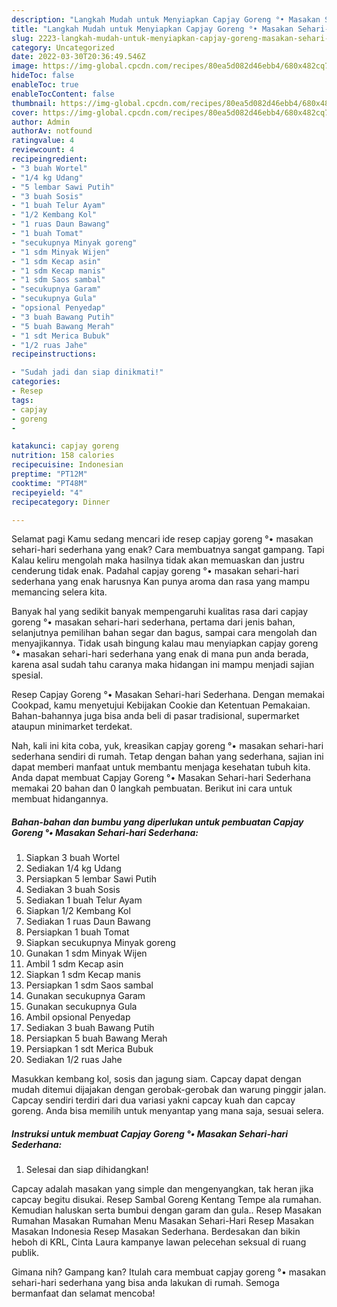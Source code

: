 ```yaml
---
description: "Langkah Mudah untuk Menyiapkan Capjay Goreng °• Masakan Sehari-hari Sederhana yang Lezat"
title: "Langkah Mudah untuk Menyiapkan Capjay Goreng °• Masakan Sehari-hari Sederhana yang Lezat"
slug: 2223-langkah-mudah-untuk-menyiapkan-capjay-goreng-masakan-sehari-hari-sederhana-yang-lezat
category: Uncategorized
date: 2022-03-30T20:36:49.546Z
image: https://img-global.cpcdn.com/recipes/80ea5d082d46ebb4/680x482cq70/capjay-goreng-masakan-sehari-hari-sederhana-foto-resep-utama.jpg
hideToc: false
enableToc: true
enableTocContent: false
thumbnail: https://img-global.cpcdn.com/recipes/80ea5d082d46ebb4/680x482cq70/capjay-goreng-masakan-sehari-hari-sederhana-foto-resep-utama.jpg
cover: https://img-global.cpcdn.com/recipes/80ea5d082d46ebb4/680x482cq70/capjay-goreng-masakan-sehari-hari-sederhana-foto-resep-utama.jpg
author: Admin
authorAv: notfound
ratingvalue: 4
reviewcount: 4
recipeingredient:
- "3 buah Wortel"
- "1/4 kg Udang"
- "5 lembar Sawi Putih"
- "3 buah Sosis"
- "1 buah Telur Ayam"
- "1/2 Kembang Kol"
- "1 ruas Daun Bawang"
- "1 buah Tomat"
- "secukupnya Minyak goreng"
- "1 sdm Minyak Wijen"
- "1 sdm Kecap asin"
- "1 sdm Kecap manis"
- "1 sdm Saos sambal"
- "secukupnya Garam"
- "secukupnya Gula"
- "opsional Penyedap"
- "3 buah Bawang Putih"
- "5 buah Bawang Merah"
- "1 sdt Merica Bubuk"
- "1/2 ruas Jahe"
recipeinstructions:

- "Sudah jadi dan siap dinikmati!"
categories:
- Resep
tags:
- capjay
- goreng
- 

katakunci: capjay goreng  
nutrition: 158 calories
recipecuisine: Indonesian
preptime: "PT12M"
cooktime: "PT48M"
recipeyield: "4"
recipecategory: Dinner

---
```



Selamat pagi Kamu sedang mencari ide resep capjay goreng °• masakan sehari-hari sederhana yang enak? Cara membuatnya sangat gampang. Tapi Kalau keliru mengolah maka hasilnya tidak akan memuaskan dan justru cenderung tidak enak. Padahal capjay goreng °• masakan sehari-hari sederhana yang enak harusnya Kan punya aroma dan rasa yang mampu memancing selera kita.


Banyak hal yang sedikit banyak mempengaruhi kualitas rasa dari capjay goreng °• masakan sehari-hari sederhana, pertama dari jenis bahan, selanjutnya pemilihan bahan segar dan bagus, sampai cara mengolah dan menyajikannya. Tidak usah bingung kalau mau menyiapkan capjay goreng °• masakan sehari-hari sederhana yang enak di mana pun anda berada, karena asal sudah tahu caranya maka hidangan ini mampu menjadi sajian spesial.

Resep Capjay Goreng °• Masakan Sehari-hari Sederhana. Dengan memakai Cookpad, kamu menyetujui Kebijakan Cookie dan Ketentuan Pemakaian. Bahan-bahannya juga bisa anda beli di pasar tradisional, supermarket ataupun minimarket terdekat.


Nah, kali ini kita coba, yuk, kreasikan capjay goreng °• masakan sehari-hari sederhana sendiri di rumah. Tetap dengan bahan yang sederhana, sajian ini dapat memberi manfaat untuk membantu menjaga kesehatan tubuh kita. Anda dapat membuat Capjay Goreng °• Masakan Sehari-hari Sederhana memakai 20 bahan dan 0 langkah pembuatan. Berikut ini cara untuk membuat hidangannya.

<!--inarticleads1-->

##### Bahan-bahan dan bumbu yang diperlukan untuk pembuatan Capjay Goreng °• Masakan Sehari-hari Sederhana:

1. Siapkan 3 buah Wortel
1. Sediakan 1/4 kg Udang
1. Persiapkan 5 lembar Sawi Putih
1. Sediakan 3 buah Sosis
1. Sediakan 1 buah Telur Ayam
1. Siapkan 1/2 Kembang Kol
1. Sediakan 1 ruas Daun Bawang
1. Persiapkan 1 buah Tomat
1. Siapkan secukupnya Minyak goreng
1. Gunakan 1 sdm Minyak Wijen
1. Ambil 1 sdm Kecap asin
1. Siapkan 1 sdm Kecap manis
1. Persiapkan 1 sdm Saos sambal
1. Gunakan secukupnya Garam
1. Gunakan secukupnya Gula
1. Ambil opsional Penyedap
1. Sediakan 3 buah Bawang Putih
1. Persiapkan 5 buah Bawang Merah
1. Persiapkan 1 sdt Merica Bubuk
1. Sediakan 1/2 ruas Jahe


Masukkan kembang kol, sosis dan jagung siam. Capcay dapat dengan mudah ditemui dijajakan dengan gerobak-gerobak dan warung pinggir jalan. Capcay sendiri terdiri dari dua variasi yakni capcay kuah dan capcay goreng. Anda bisa memilih untuk menyantap yang mana saja, sesuai selera. 

<!--inarticleads2-->

##### Instruksi untuk membuat Capjay Goreng °• Masakan Sehari-hari Sederhana:


1. Selesai dan siap dihidangkan!

Capcay adalah masakan yang simple dan mengenyangkan, tak heran jika capcay begitu disukai. Resep Sambal Goreng Kentang Tempe ala rumahan. Kemudian haluskan serta bumbui dengan garam dan gula.. Resep Masakan Rumahan Masakan Rumahan Menu Masakan Sehari-Hari Resep Masakan Masakan Indonesia Resep Masakan Sederhana. Berdesakan dan bikin heboh di KRL, Cinta Laura kampanye lawan pelecehan seksual di ruang publik. 

Gimana nih? Gampang kan? Itulah cara membuat capjay goreng °• masakan sehari-hari sederhana yang bisa anda lakukan di rumah. Semoga bermanfaat dan selamat mencoba!
